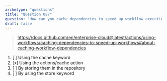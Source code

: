 ```yaml
---
archetype: "questions"
title: "Question 087"
question: "How can you cache dependencies to speed up workflow execution?"
draft: false
---
```



> https://docs.github.com/en/enterprise-cloud@latest/actions/using-workflows/caching-dependencies-to-speed-up-workflows#about-caching-workflow-dependencies
1. [ ] Using the cache keyword
1. [x] Using the actions/cache action
1. [ ] By storing them in the repository
1. [ ] By using the store keyword